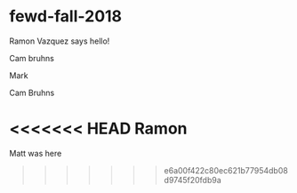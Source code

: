 # fewd-fall-2018

Ramon Vazquez says hello!

Cam bruhns

Mark

Cam Bruhns

<<<<<<< HEAD
Ramon
=======
Matt was here
>>>>>>> e6a00f422c80ec621b77954db08d9745f20fdb9a
